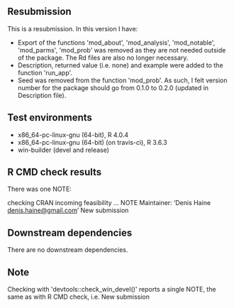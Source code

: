 ## Resubmission
This is a resubmission. In this version I have:

* Export of the functions 'mod_about', 'mod_analysis', 'mod_notable',
  'mod_parms', 'mod_prob' was removed as they are not needed outside of the
  package. The Rd files are also no longer necessary.
* Description, returned value (i.e. none) and example were added to the function
  'run_app'.
* Seed was removed from the function 'mod_prob'. As such, I felt version number
  for the package should go from 0.1.0 to 0.2.0 (updated in Description file).

## Test environments
* x86_64-pc-linux-gnu (64-bit), R 4.0.4
* x86_64-pc-linux-gnu (64-bit) (on travis-ci), R 3.6.3
* win-builder (devel and release)

## R CMD check results
There was one NOTE:

checking CRAN incoming feasibility ... NOTE
Maintainer: ‘Denis Haine <denis.haine@gmail.com>’
New submission

## Downstream dependencies
There are no downstream dependencies.

## Note
Checking with 'devtools::check_win_devel()' reports a single NOTE, the same as
with R CMD check, i.e. New submission

